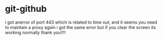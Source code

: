 # git-github
i got anerror of port 443 which is related to time out, and it seems you need to maintain a proxy
again i got the same error but if you clear the screen its working normally thank you!!!!
